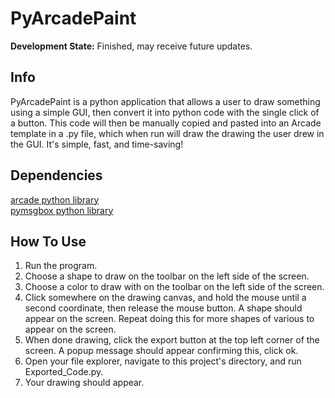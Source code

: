 # PyArcadePaint

**Development State:**
Finished, may receive future updates.

## Info
PyArcadePaint is a python application that allows a user to draw something using a simple GUI, then convert it into python code with the single click of a button. This code will then be manually copied and pasted into an Arcade template in a .py file, which when run will draw the drawing the user drew in the GUI. It's simple, fast, and time-saving!

## Dependencies
[arcade python library](http://arcade.academy/) <br/>
[pymsgbox python library](https://pymsgbox.readthedocs.io/en/latest/basics.html) <br/>

## How To Use
1. Run the program. <br/>
2. Choose a shape to draw on the toolbar on the left side of the screen. <br/>
3. Choose a color to draw with on the toolbar on the left side of the screen. <br/>
4. Click somewhere on the drawing canvas, and hold the mouse until a second coordinate, then release the mouse button. A shape should appear on the screen. Repeat doing this for more shapes of various to appear on the screen. <br/>
5. When done drawing, click the export button at the top left corner of the screen. A popup message should appear confirming this, click ok. <br/>
6. Open your file explorer, navigate to this project's directory, and run Exported_Code.py. <br/>
8. Your drawing should appear. <br/>
